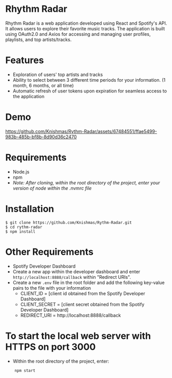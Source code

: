 # Rhythm Radar

Rhythm Radar is a web application developed using React and Spotify's API. It allows users to explore their favorite music tracks. The application is built using OAuth2.0 and Axios for accessing and managing user profiles, playlists, and top artists/tracks.

# Features

- Exploration of users' top artists and tracks
- Ability to select between 3 different time periods for your information. (1 month, 6 months, or all time)
- Automatic refresh of user tokens upon expiration for seamless access to the application

# Demo 

https://github.com/Knishmas/Rythm-Radar/assets/67484551/ffae5499-983b-485b-bf8b-8d90d36c2470




# Requirements

- Node.js
- npm
- _Note: After cloning, within the root directory of the project, enter your version of node within the .nvmrc file_

# Installation

```shell
$ git clone https://github.com/Knishmas/Rythm-Radar.git
$ cd rythm-radar
$ npm install
```

# Other Requirements

- Spotify Developer Dashboard
- Create a new app within the developer dashboard and enter `http://localhost:8888/callback` within "Redirect URIs".
- Create a new `.env` file in the root folder and add the following key-value pairs to the file with your information
  - CLIENT_ID = [client id obtained from the Spotify Developer Dashboard]
  - CLIENT_SECRET = [client secret obtained from the Spotify Developer Dashboard]
  - REDIRECT_URI = http://localhost:8888/callback

# To start the local web server with HTTPS on port 3000

- Within the root directory of the project, enter:

```shell
    npm start
```

